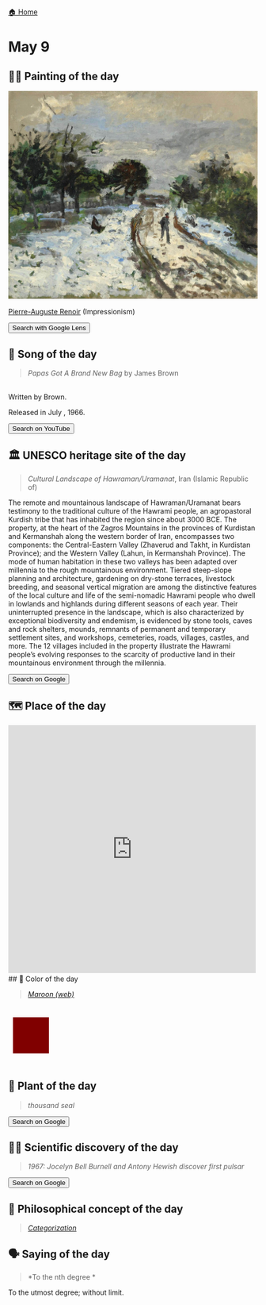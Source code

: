 
[🏠 Home](../../index.md)

# May 9

## 🧑‍🎨 Painting of the day

<img width="600" src="../img/Pierre-Auguste_Renoir_1.jpg">

[Pierre-Auguste Renoir](http://en.wikipedia.org/wiki/Pierre-Auguste_Renoir) (Impressionism)

<button class="btn btn-success"
onclick=" window.open('https://lens.google.com/uploadbyurl?url=https://iretes.github.io/one-a-day/data/img/Pierre-Auguste_Renoir_1.jpg','_blank')">
Search with Google Lens
</button>

## 🎼 Song of the day

> *Papas Got A Brand New Bag*
by James Brown

<br />Written by Brown.

Released in July , 1966.

<button class="btn btn-success"
onclick=" window.open('http://www.youtube.com/search?q=Papas Got A Brand New Bag by James Brown','_blank')">
Search on YouTube
</button>

## 🏛️ UNESCO heritage site of the day

> *Cultural Landscape of Hawraman/Uramanat*, Iran (Islamic Republic of)

<p>The remote and mountainous landscape of Hawraman/Uramanat bears testimony to the traditional culture of the Hawrami people, an agropastoral Kurdish tribe that has inhabited the region since about 3000 BCE. The property, at the heart of the Zagros Mountains in the provinces of Kurdistan and Kermanshah along the western border of Iran, encompasses two components: the Central-Eastern Valley (Zhaverud and Takht, in Kurdistan Province); and the Western Valley (Lahun, in Kermanshah Province). The mode of human habitation in these two valleys has been adapted over millennia to the rough mountainous environment. Tiered steep-slope planning and architecture, gardening on dry-stone terraces, livestock breeding, and seasonal vertical migration are among the distinctive features of the local culture and life of the semi-nomadic Hawrami people who dwell in lowlands and highlands during different seasons of each year. Their uninterrupted presence in the landscape, which is also characterized by exceptional biodiversity and endemism, is evidenced by stone tools, caves and rock shelters, mounds, remnants of permanent and temporary settlement sites, and workshops, cemeteries, roads, villages, castles, and more. The 12 villages included in the property illustrate the Hawrami people’s evolving responses to the scarcity of productive land in their mountainous environment through the millennia. </p>

<button class="btn btn-success"
onclick=" window.open('http://www.google.com/search?q=Cultural Landscape of Hawraman/Uramanat','_blank')">
Search on Google
</button>

## 🗺️ Place of the day

<iframe
src="https://www.mapcrunch.com"
name="mapcrunch"
width="500"
height="500"
allowTransparency="true"
scrolling="no"
frameborder="0"
>
</iframe>
## 🎨 Color of the day

> *[Maroon (web)](https://en.wikipedia.org/wiki/Maroon)*

<div style="color:#800000; font-size: 100px;">&#9632;</div>

## 🌿 Plant of the day

> *thousand seal*

<button class="btn btn-success"
onclick=" window.open('http://www.google.com/search?q=thousand seal','_blank')">
Search on Google
</button>

## 🧑‍🔬 Scientific discovery of the day

> *1967: Jocelyn Bell Burnell and Antony Hewish discover first pulsar*

<button class="btn btn-success"
onclick=" window.open('http://www.google.com/search?q=1967: Jocelyn Bell Burnell and Antony Hewish discover first pulsar','_blank')">
Search on Google
</button>

## 💭 Philosophical concept of the day

> *[Categorization](https://en.wikipedia.org/wiki/Categorization)*

## 🗣️ Saying of the day

> *To the nth degree *

To the utmost degree; without limit.
